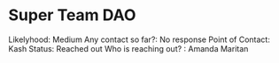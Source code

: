 # Super Team DAO

Likelyhood: Medium
Any contact so far?: No response 
Point of Contact: Kash
Status: Reached out
Who is reaching out? : Amanda Maritan